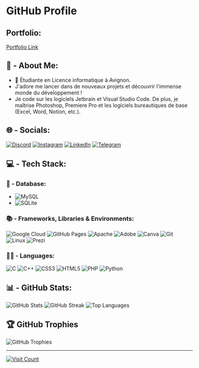 # GitHub Profile

## Portfolio:
[Portfolio Link](https://example.com)

## 🤔 - About Me:
- 🔭 Étudiante en Licence informatique à Avignon.
- J'adore me lancer dans de nouveaux projets et découvrir l'immense monde du développement !
- Je code sur les logiciels Jetbrain et Visual Studio Code. De plus, je maîtrise Photoshop, Premiere Pro et les logiciels bureautiques de base (Excel, Word, Notion, etc.).

## 🌐 - Socials:
[![Discord](https://img.shields.io/badge/Discord-%237289DA.svg?logo=discord&logoColor=white)](https://discord.gg/maleekegh)
[![Instagram](https://img.shields.io/badge/Instagram-%23E4405F.svg?logo=Instagram&logoColor=white)](https://instagram.com/maleeeeke)
[![LinkedIn](https://img.shields.io/badge/LinkedIn-%230077B5.svg?logo=linkedin&logoColor=white)](https://linkedin.com/in/malek-ghabi-3b32672a9)
[![Telegram](https://img.shields.io/badge/Telegram-%232CA5E0.svg?logo=telegram&logoColor=white)](https://t.me/MG1607)


## 💻 - Tech Stack:
### 💾 - Database:
- ![MySQL](https://img.shields.io/badge/mysql-%2300000f.svg?style=for-the-badge&logo=mysql&logoColor=white)
- ![SQLite](https://img.shields.io/badge/sqlite-%2307405e.svg?style=for-the-badge&logo=sqlite&logoColor=white)

### 📚 - Frameworks, Libraries & Environments:
![Google Cloud](https://img.shields.io/badge/GoogleCloud-%234285F4.svg?style=for-the-badge&logo=google-cloud&logoColor=white)
![GitHub Pages](https://img.shields.io/badge/github%20pages-121013?style=for-the-badge&logo=github&logoColor=white)
![Apache](https://img.shields.io/badge/apache-%23D42029.svg?style=for-the-badge&logo=apache&logoColor=white)
![Adobe](https://img.shields.io/badge/adobe-%23FF0000.svg?style=for-the-badge&logo=adobe&logoColor=white)
![Canva](https://img.shields.io/badge/Canva-%2300C4CC.svg?style=for-the-badge&logo=Canva&logoColor=white)
![Git](https://img.shields.io/badge/Git-fc6d26?style=for-the-badge&logo=git&logoColor=white)
![Linux](https://img.shields.io/badge/Linux-FCC624?style=for-the-badge&logo=linux&logoColor=black)
![Prezi](https://img.shields.io/badge/Prezi-%23000000.svg?style=for-the-badge&logo=Prezi&logoColor=white)

### 👨‍💻 - Languages:
![C](https://img.shields.io/badge/c-%2300599C.svg?style=for-the-badge&logo=c&logoColor=white)
![C++](https://img.shields.io/badge/c++-%2300599C.svg?style=for-the-badge&logo=c%2B%2B&logoColor=white)
![CSS3](https://img.shields.io/badge/css3-%231572B6.svg?style=for-the-badge&logo=css3&logoColor=white)
![HTML5](https://img.shields.io/badge/html5-%23E34F26.svg?style=for-the-badge&logo=html5&logoColor=white)
![PHP](https://img.shields.io/badge/php-%23777BB4.svg?style=for-the-badge&logo=php&logoColor=white)
![Python](https://img.shields.io/badge/python-3670A0?style=for-the-badge&logo=python&logoColor=ffdd54)

## 📊 - GitHub Stats:
![GitHub Stats](https://github-readme-stats.vercel.app/api?username=malekghabi1607&theme=default&hide_border=false&include_all_commits=false&count_private=true)
![GitHub Streak](https://github-readme-streak-stats.herokuapp.com/?user=malekghabi1607&theme=default&hide_border=false)
![Top Languages](https://github-readme-stats.vercel.app/api/top-langs/?username=malekghabi1607&theme=default&hide_border=false&include_all_commits=false&count_private=true&layout=compact)

## 🏆 GitHub Trophies
![GitHub Trophies](https://github-profile-trophy.vercel.app/?username=malekghabi1607&theme=flat&no-frame=false&no-bg=false&margin-w=4)

---

[![Visit Count](https://visitcount.itsvg.in/api?id=malekghabi1607&icon=1&color=1)](https://visitcount.itsvg.in)
